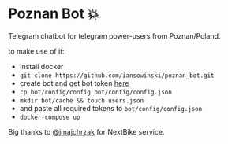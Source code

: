 # Poznan Bot 💥

Telegram chatbot for telegram power-users from Poznan/Poland.

to make use of it:

- install docker
- ```git clone https://github.com/iansowinski/poznan_bot.git```
- create bot and get bot token [here](http://telegram.me/BotFather)
- ```cp bot/config/config bot/config/config.json```
- ```mkdir bot/cache && touch users.json```
- and paste all required tokens to  ```bot/config/config.json```
- ```docker-compose up```


Big thanks to [@jmajchrzak](https://github.com/jmajchrzak) for NextBike service.
